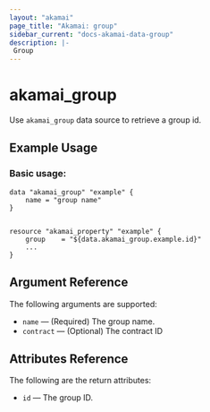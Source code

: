 ```yaml
---
layout: "akamai"
page_title: "Akamai: group"
sidebar_current: "docs-akamai-data-group"
description: |-
 Group
---
```


# akamai_group


Use `akamai_group` data source to retrieve a group id.

## Example Usage

### Basic usage:

```hcl
data "akamai_group" "example" {
    name = "group name"
}


resource "akamai_property" "example" {
    group    = "${data.akamai_group.example.id}"
    ...
}
```

## Argument Reference

The following arguments are supported:

* `name` — (Required) The group name.
* `contract` — (Optional) The contract ID

## Attributes Reference

The following are the return attributes:

* `id` — The group ID.
